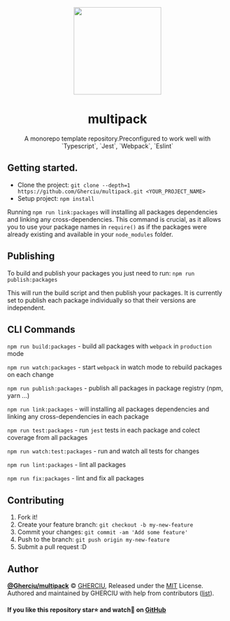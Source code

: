 <div align="center">
  <img width="200" height="200"
    src="https://raw.githubusercontent.com/Gherciu/multipack/master/logo.png">
  <h1>multipack</h1>
  <p>A monorepo template repository.Preconfigured to work well with `Typescript`, `Jest`, `Webpack`, `Eslint`</p>
</div>

## Getting started.

- Clone the project: `git clone --depth=1 https://github.com/Gherciu/multipack.git <YOUR_PROJECT_NAME>`
- Setup project: `npm install`

Running `npm run link:packages` will installing all packages dependencies and linking any cross-dependencies. This command is crucial, as it allows you to use your package names in `require()` as if the packages were already existing and available in your `node_modules` folder.

## Publishing

To build and publish your packages you just need to run: `npm run publish:packages`

This will run the build script and then publish your packages. It is currently set to publish each package individually so that their versions are independent.

## CLI Commands

`npm run build:packages` - build all packages with `webpack` in `production` mode

`npm run watch:packages` - start `webpack` in watch mode to rebuild packages on each change

`npm run publish:packages` - publish all packages in package registry (npm, yarn ...)

`npm run link:packages` - will installing all packages dependencies and linking any cross-dependencies in each package

`npm run test:packages` - run `jest` tests in each package and colect coverage from all packages

`npm run watch:test:packages` - run and watch all tests for changes

`npm run lint:packages` - lint all packages

`npm run fix:packages` - lint and fix all packages

## Contributing

1. Fork it!
2. Create your feature branch: `git checkout -b my-new-feature`
3. Commit your changes: `git commit -am 'Add some feature'`
4. Push to the branch: `git push origin my-new-feature`
5. Submit a pull request :D

## Author

**[@Gherciu/multipack](https://github.com/Gherciu/multipack)** © [GHERCIU](https://github.com/Gherciu), Released under the [MIT](./LICENSE) License.<br>
Authored and maintained by GHERCIU with help from contributors ([list](https://github.com/Gherciu/multipack/contributors)).

#### If you like this repository star⭐ and watch👀 on [GitHub](https://github.com/Gherciu/multipack)
